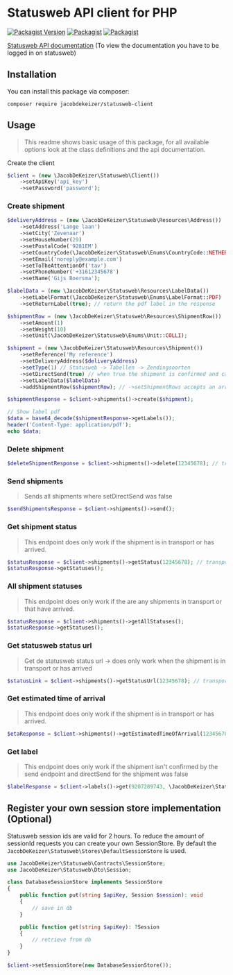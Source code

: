 # Statusweb API client for PHP

[![Packagist Version](https://img.shields.io/packagist/v/jacobdekeizer/statusweb-client)](https://packagist.org/packages/jacobdekeizer/statusweb-client)
[![Packagist](https://img.shields.io/packagist/l/jacobdekeizer/statusweb-client?color=brightgreen)](https://packagist.org/packages/jacobdekeizer/statusweb-client)
[![Packagist](https://img.shields.io/packagist/dt/jacobdekeizer/statusweb-client?color=brightgreen)](https://packagist.org/packages/jacobdekeizer/statusweb-client)

[Statusweb API documentation](https://www.statusweb.nl/DfEngine/Resource.asp?resource=fUVRYykH20cyyGDWSFHcudnyYovtsJPMviMCiH-S_zcm3qlw50UQf-gGtQTx9bENdgvl2pvJjErcN2sh67uHRR9rApGezWocU7hMuK8jZCbR4BKiqoLXp_8mnHo1aPmetTJI4PV_9CFv0X2O0hD5pQ==) (To view the documentation you have to be logged in on statusweb)

## Installation

You can install this package via composer:

```
composer require jacobdekeizer/statusweb-client
```

## Usage

> This readme shows basic usage of this package, for all available options look at the class definitions and the api documentation.

Create the client

```php
$client = (new \JacobDeKeizer\Statusweb\Client())
    ->setApiKey('api_key')
    ->setPassword('password');
```

### Create shipment

```php
$deliveryAddress = (new \JacobDeKeizer\Statusweb\Resources\Address())
    ->setAddress('Lange laan')
    ->setCity('Zevenaar')
    ->setHouseNumber(29)
    ->setPostalCode('9281EM')
    ->setCountryCode(\JacobDeKeizer\Statusweb\Enums\CountryCode::NETHERLANDS)
    ->setEmail('noreply@example.com')
    ->setToTheAttentionOf('tav')
    ->setPhoneNumber('+31612345678')
    ->setName('Gijs Boersma');

$labelData = (new \JacobDeKeizer\Statusweb\Resources\LabelData())
    ->setLabelFormat(\JacobDeKeizer\Statusweb\Enums\LabelFormat::PDF)
    ->setReturnLabel(true); // return the pdf label in the response

$shipmentRow = (new \JacobDeKeizer\Statusweb\Resources\ShipmentRow())
    ->setAmount(1)
    ->setWeight(10)
    ->setUnit(\JacobDeKeizer\Statusweb\Enums\Unit::COLLI);

$shipment = (new \JacobDeKeizer\Statusweb\Resources\Shipment())
    ->setReference('My reference')
    ->setDeliveryAddress($deliveryAddress)
    ->setType(1) // Statusweb -> Tabellen -> Zendingsoorten
    ->setDirectSend(true) // when true the shipment is confirmed and can't be deleted
    ->setLabelData($labelData)
    ->addShipmentRow($shipmentRow); // ->setShipmentRows accepts an array of ShipmentRows

$shipmentResponse = $client->shipments()->create($shipment);

// Show label pdf
$data = base64_decode($shipmentResponse->getLabels());
header('Content-Type: application/pdf');
echo $data;
```

### Delete shipment

```php
$deleteShipmentResponse = $client->shipments()->delete(12345678); // transportNumber
```

### Send shipments
> Sends all shipments where setDirectSend was false
```php
$sendShipmentsResponse = $client->shipments()->send();
```

### Get shipment status
> This endpoint does only work if the shipment is in transport or has arrived.
```php
$statusResponse = $client->shipments()->getStatus(12345678); // transportNumber
$statusResponse->getStatuses();
```

### All shipment statuses
> This endpoint does only work if the are any shipments in transport or that have arrived.
```php
$statusResponse = $client->shipments()->getAllStatuses();
$statusResponse->getStatuses();
```

### Get statusweb status url
> Get de statusweb status url -> does only work when the shipment is in transport or has arrived
```php
$statusLink = $client->shipments()->getStatusUrl(12345678); // transportNumber
```

### Get estimated time of arrival
> This endpoint does only work if the shipment is in transport or has arrived.
```php
$etaResponse = $client->shipments()->getEstimatedTimeOfArrival(12345678); // transportNumber
```

### Get label
> This endpoint does only work if the shipment isn't confirmed by the send endpoint and directSend for the shipment was false
```php
$labelResponse = $client->labels()->get(9207289743, \JacobDeKeizer\Statusweb\Enums\LabelFormat::PDF);
```

## Register your own session store implementation (Optional)

Statusweb session ids are valid for 2 hours.
To reduce the amount of sessionId requests you can create your own SessionStore.
By default the `JacobDeKeizer\Statusweb\Stores\DefaultSessionStore` is used.

```php
use JacobDeKeizer\Statusweb\Contracts\SessionStore;
use JacobDeKeizer\Statusweb\Dto\Session;

class DatabaseSessionStore implements SessionStore
{
    public function put(string $apiKey, Session $session): void
    {
        // save in db
    }

    public function get(string $apiKey): ?Session
    {
        // retrieve from db
    }
}
```

```php
$client->setSessionStore(new DatabaseSessionStore());
```

